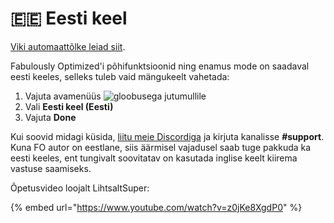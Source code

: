 # 🇪🇪 Eesti keel

[Viki automaattõlke leiad siit](https://github-com.translate.goog/Fabulously-Optimized/wiki/blob/main/README.md?\_x\_tr\_sl=en&\_x\_tr\_tl=et&\_x\_tr\_hl=et&\_x\_tr\_pto=wapp).

Fabulously Optimized'i põhifunktsioonid ning enamus mode on saadaval eesti keeles, selleks tuleb vaid mängukeelt vahetada:

1. Vajuta avamenüüs ![gloobusega jutumullile](https://camo.githubusercontent.com/b6ad18c02b8f8e5ee5966ebae14cf39c96d121946647241566463c0acd1c80c1/68747470733a2f2f692e696d6775722e636f6d2f667a596b7645772e706e67)
2. Vali **Eesti keel (Eesti)**
3. Vajuta **Done**

Kui soovid midagi küsida, [liitu meie Discordiga](https://discord.com/invite/yxaXtaQqdB) ja kirjuta kanalisse **#support**. Kuna FO autor on eestlane, siis äärmisel vajadusel saab tuge pakkuda ka eesti keeles, ent tungivalt soovitatav on kasutada inglise keelt kiirema vastuse saamiseks.

Õpetusvideo loojalt LihtsaltSuper:

{% embed url="https://www.youtube.com/watch?v=z0jKe8XgdP0" %}
